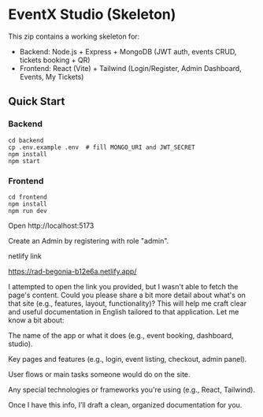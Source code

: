 # EventX Studio (Skeleton)

This zip contains a working skeleton for:
- Backend: Node.js + Express + MongoDB (JWT auth, events CRUD, tickets booking + QR)
- Frontend: React (Vite) + Tailwind (Login/Register, Admin Dashboard, Events, My Tickets)

## Quick Start

### Backend
```
cd backend
cp .env.example .env  # fill MONGO_URI and JWT_SECRET
npm install
npm start
```

### Frontend
```
cd frontend
npm install
npm run dev
```

Open http://localhost:5173

Create an Admin by registering with role "admin".

netlify link

https://rad-begonia-b12e6a.netlify.app/


I attempted to open the link you provided, but I wasn't able to fetch the page's content. Could you please share a bit more detail about what's on that site (e.g., features, layout, functionality)? This will help me craft clear and useful documentation in English tailored to that application. Let me know a bit about:

The name of the app or what it does (e.g., event booking, dashboard, studio).

Key pages and features (e.g., login, event listing, checkout, admin panel).

User flows or main tasks someone would do on the site.

Any special technologies or frameworks you're using (e.g., React, Tailwind).

Once I have this info, I’ll draft a clean, organized documentation for you.
